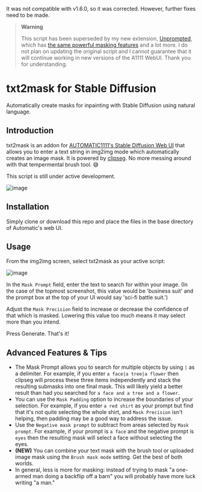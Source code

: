 It was not compatible with v1.6.0, so it was corrected. However, further fixes need to be made.

> **Warning**
>
> This script has been superseded by my new extension, [Unprompted](https://github.com/ThereforeGames/unprompted), which has [the same powerful masking features](https://github.com/ThereforeGames/unprompted/blob/main/docs/MANUAL.md#txt2mask) and a lot more. I do not plan on updating the original script and I cannot guarantee that it will continue working in new versions of the A1111 WebUI. Thank you for understanding.

# txt2mask for Stable Diffusion
Automatically create masks for inpainting with Stable Diffusion using natural language.

## Introduction

txt2mask is an addon for [AUTOMATIC1111's Stable Diffusion Web UI](https://github.com/AUTOMATIC1111/stable-diffusion-webui) that allows you to enter a text string in img2img mode which automatically creates an image mask. It is powered by [clipseg](https://github.com/timojl/clipseg). No more messing around with that tempermental brush tool. 😅

This script is still under active development.

![image](https://user-images.githubusercontent.com/95403634/190878562-d020887c-ccb0-411c-ab37-38e2115552eb.png)

## Installation

Simply clone or download this repo and place the files in the base directory of Automatic's web UI.

## Usage

From the img2img screen, select txt2mask as your active script:

![image](https://user-images.githubusercontent.com/95403634/190878234-43134aff-0843-4caf-a0ea-146d6e1891dc.png)

In the `Mask Prompt` field, enter the text to search for within your image. (In the case of the topmost screenshot, this value would be 'business suit' and the prompt box at the top of your UI would say 'sci-fi battle suit.')

Adjust the `Mask Precision` field to increase or decrease the confidence of that which is masked. Lowering this value too much means it may select more than you intend.

Press Generate. That's it!

## Advanced Features & Tips

- The Mask Prompt allows you to search for multiple objects by using `|` as a delimiter. For example, if you enter `a face|a tree|a flower` then clipseg will process these three items independently and stack the resulting submasks into one final mask. This will likely yield a better result than had you searched for `a face and a tree and a flower`.
- You can use the `Mask Padding` option to increase the boundaries of your selection. For example, if you enter `a red shirt` as your prompt but find that it's not quite selecting the whole shirt, and `Mask Precision` isn't helping, then padding may be a good way to address the issue.
- Use the `Negative mask prompt` to subtract from areas selected by `Mask prompt`. For example, if your prompt is `a face` and the negative prompt is `eyes` then the resulting mask will select a face without selecting the eyes.
- **(NEW)** You can combine your text mask with the brush tool or uploaded image mask using the `Brush mask mode` setting. Get the best of both worlds.
-  In general, less is more for masking: instead of trying to mask "a one-armed man doing a backflip off a barn" you will probably have more luck writing "a man."
